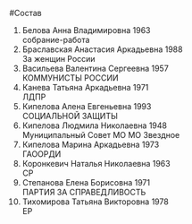 #Состав
1. Белова Анна Владимировна 1963   
    собрание-работа
2. Браславская Анастасия Аркадьевна 1988   
    За женщин России
3. Васильева Валентина Сергеевна 1957   
    КОММУНИСТЫ РОССИИ
4. Канева Татьяна Аркадьевна 1971   
    ЛДПР
5. Кипелова Алена Евгеньевна 1993   
    СОЦИАЛЬНОЙ ЗАЩИТЫ
6. Кипелова Людмила Николаевна 1948   
    Муниципальный Совет МО МО Звездное
7. Кипелова Марина Аркадьевна 1973   
    ГАООРДИ
8. Коронкевич Наталья Николаевна 1963   
    СР
9. Степанова Елена Борисовна 1971   
    ПАРТИЯ ЗА СПРАВЕДЛИВОСТЬ
10. Тихомирова Татьяна Викторовна 1978   
    ЕР
